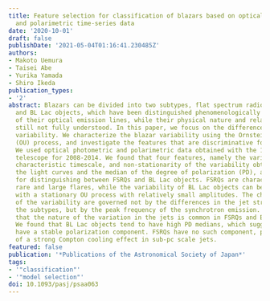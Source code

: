 ```yaml
---
title: Feature selection for classification of blazars based on optical photometric
  and polarimetric time-series data
date: '2020-10-01'
draft: false
publishDate: '2021-05-04T01:16:41.230485Z'
authors:
- Makoto Uemura
- Taisei Abe
- Yurika Yamada
- Shiro Ikeda
publication_types:
- '2'
abstract: Blazars can be divided into two subtypes, flat spectrum radio quasars (FSRQs)
  and BL Lac objects, which have been distinguished phenomenologically by the strength
  of their optical emission lines, while their physical nature and relationship are
  still not fully understood. In this paper, we focus on the differences in their
  variability. We characterize the blazar variability using the Ornstein-Uhlenbeck
  (OU) process, and investigate the features that are discriminative for the two subtypes.
  We used optical photometric and polarimetric data obtained with the 1.5-m Kanata
  telescope for 2008-2014. We found that four features, namely the variation amplitude,
  characteristic timescale, and non-stationarity of the variability obtained from
  the light curves and the median of the degree of polarization (PD), are essential
  for distinguishing between FSRQs and BL Lac objects. FSRQs are characterized by
  rare and large flares, while the variability of BL Lac objects can be reproduced
  with a stationary OU process with relatively small amplitudes. The characteristics
  of the variability are governed not by the differences in the jet structure between
  the subtypes, but by the peak frequency of the synchrotron emission. This implies
  that the nature of the variation in the jets is common in FSRQs and BL Lac objects.
  We found that BL Lac objects tend to have high PD medians, which suggests that they
  have a stable polarization component. FSRQs have no such component, possibly because
  of a strong Compton cooling effect in sub-pc scale jets.
featured: false
publication: '*Publications of the Astronomical Society of Japan*'
tags:
- '"classification"'
- '"model selection"'
doi: 10.1093/pasj/psaa063
---
```

